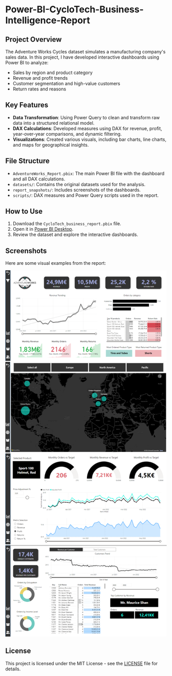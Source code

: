 # Power-BI-CycloTech-Business-Intelligence-Report

## Project Overview
The Adventure Works Cycles dataset simulates a manufacturing company's sales data. In this project, I have developed interactive dashboards using Power BI to analyze:
- Sales by region and product category
- Revenue and profit trends
- Customer segmentation and high-value customers
- Return rates and reasons

## Key Features
- **Data Transformation**: Using Power Query to clean and transform raw data into a structured relational model.
- **DAX Calculations**: Developed measures using DAX for revenue, profit, year-over-year comparisons, and dynamic filtering.
- **Visualizations**: Created various visuals, including bar charts, line charts, and maps for geographical insights.
  
## File Structure
- `AdventureWorks_Report.pbix`: The main Power BI file with the dashboard and all DAX calculations.
- `datasets/`: Contains the original datasets used for the analysis.
- `report_snapshots/`: Includes screenshots of the dashboards.
- `scripts/`: DAX measures and Power Query scripts used in the report.

## How to Use
1. Download the `CycloTech_business_report.pbix` file.
2. Open it in [Power BI Desktop](https://powerbi.microsoft.com/desktop/).
3. Review the dataset and explore the interactive dashboards.

## Screenshots
Here are some visual examples from the report:

![Executive Dashboard](./report_snapshots/executive_dashboard.png)
![Sales Map](./report_snapshots/sales_map.png)
![Product Detail Dashboard](./report_snapshots/product_detail_dashboard.png)
![Customer Detail Dashboard](./report_snapshots/customer_detail._dashboard.png)

## License
This project is licensed under the MIT License - see the [LICENSE](./LICENSE) file for details.
